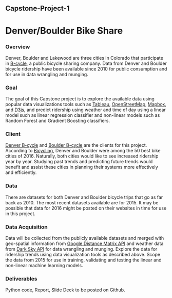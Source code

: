 ## Capstone-Project-1
# Denver/Boulder Bike Share

### Overview
Denver, Boulder and Lakewood are three cities in Colorado that participate in [B-cycle](https://en.wikipedia.org/wiki/B-cycle), a public bicycle sharing company. Data from Denver and Boulder bicycle ridership have been available since 2010 for public consumption and for use in data wrangling and munging.
### Goal
The goal of this Capstone project is to explore the available data using popular data visualizations tools such as [Tableau](https://public.tableau.com), [OpenStreetMap](https://www.openstreetmap.org), [Mapbox](https://www.mapbox.com/), and [D3js](https://d3js.org/), and predict ridership using weather and time of day using a linear model such as linear regression classifier and non-linear models such as Random Forest and Gradient Boosting classifiers.
### Client
[Denver B-cycle](http://www.denverbcycle.com) and [Boulder B-cycle]( https://boulder.bcycle.com) are the clients for this project. According to [Bicycling]( http://www.bicycling.com/culture/news/the-50-best-bike-cities-of-2016), Denver and Boulder were among the 50 best bike cities of 2016. Naturally, both cities would like to see increased ridership year by year. Studying past trends and predicting future trends would benefit and assist these cities in planning their systems more effectively and efficiently.
### Data
There are datasets for both Denver and Boulder bicycle trips that go as far back as 2010. The most recent datasets available are for 2015. It may be possible that data for 2016 might be posted on their websites in time for use in this project.
### Data Acquisition
Data will be collected from the publicly available datasets and merged with geo-spatial information from [Google Distance Matrix API](https://developers.google.com/maps/documentation/distance-matrix/) and weather data from [Dark Sky API](https://darksky.net/dev/) for data wrangling and munging. Explore the data for ridership trends using data visualization tools as described above. Scope the data from 2015 for use in training, validating and testing the linear and non-linear machine learning models.	
### Deliverables
Python code, Report, Slide Deck to be posted on Github.
